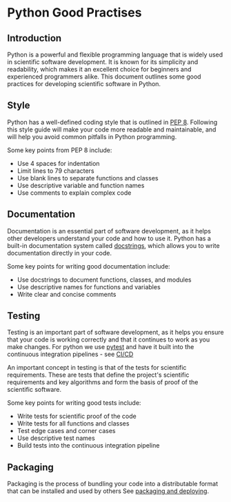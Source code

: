 # Python Good Practises

## Introduction
Python is a powerful and flexible programming language that is widely used in scientific software development. It is known for its simplicity and readability, which makes it an excellent choice for beginners and experienced programmers alike. This document outlines some good practices for developing scientific software in Python.

## Style
Python has a well-defined coding style that is outlined in [PEP 8](https://www.python.org/dev/peps/pep-0008/). Following this style guide will make your code more readable and maintainable, and will help you avoid common pitfalls in Python programming.

Some key points from PEP 8 include:
- Use 4 spaces for indentation
- Limit lines to 79 characters
- Use blank lines to separate functions and classes
- Use descriptive variable and function names
- Use comments to explain complex code

## Documentation
Documentation is an essential part of software development, as it helps other developers understand your code and how to use it. Python has a built-in documentation system called [docstrings](https://www.python.org/dev/peps/pep-0257/), which allows you to write documentation directly in your code.

Some key points for writing good documentation include:
- Use docstrings to document functions, classes, and modules
- Use descriptive names for functions and variables
- Write clear and concise comments

## Testing
Testing is an important part of software development, as it helps you ensure that your code is working correctly and that it continues to work as you make changes. For python we use [pytest](https://docs.pytest.org/en/8.0.x/) and have it built into the continuous integration pipelines - see [CI/CD](cicd)

An important concept in testing is that of the tests for scientific requirements. These are tests that define the project's scientific requirements and key algorithms and form the basis of proof of the scientific software.

Some key points for writing good tests include:
- Write tests for scientific proof of the code
- Write tests for all functions and classes
- Test edge cases and corner cases
- Use descriptive test names
- Build tests into the continuous integration pipeline

## Packaging
Packaging is the process of bundling your code into a distributable format that can be installed and used by others See [packaging and deploying](packaging).
